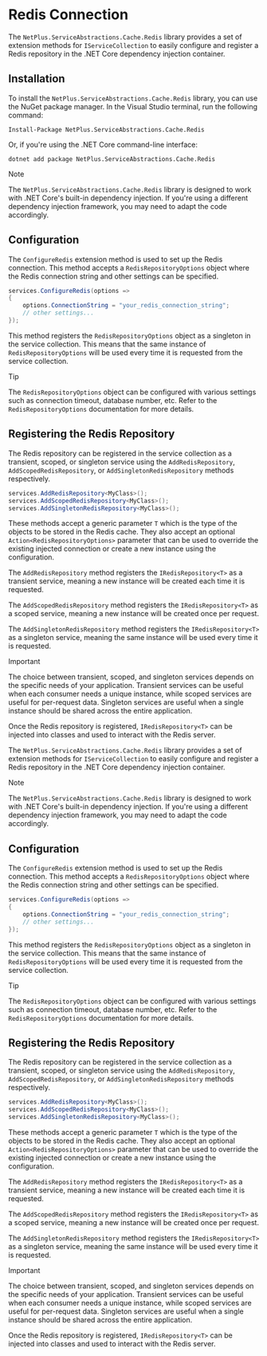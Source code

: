 # Redis Connection

The `NetPlus.ServiceAbstractions.Cache.Redis` library provides a set of extension methods for `IServiceCollection` to easily configure and register a Redis repository in the .NET Core dependency injection container.

## Installation

To install the `NetPlus.ServiceAbstractions.Cache.Redis` library, you can use the NuGet package manager. In the Visual Studio terminal, run the following command:

```shell
Install-Package NetPlus.ServiceAbstractions.Cache.Redis
```

Or, if you're using the .NET Core command-line interface:

```shell
dotnet add package NetPlus.ServiceAbstractions.Cache.Redis
```

> [!NOTE]
> The `NetPlus.ServiceAbstractions.Cache.Redis` library is designed to work with .NET Core's built-in dependency injection. If you're using a different dependency injection framework, you may need to adapt the code accordingly.

## Configuration

The `ConfigureRedis` extension method is used to set up the Redis connection. This method accepts a `RedisRepositoryOptions` object where the Redis connection string and other settings can be specified.

```csharp
services.ConfigureRedis(options =>
{
    options.ConnectionString = "your_redis_connection_string";
    // other settings...
});
```

This method registers the `RedisRepositoryOptions` object as a singleton in the service collection. This means that the same instance of `RedisRepositoryOptions` will be used every time it is requested from the service collection.

> [!TIP]
> The `RedisRepositoryOptions` object can be configured with various settings such as connection timeout, database number, etc. Refer to the `RedisRepositoryOptions` documentation for more details.

## Registering the Redis Repository

The Redis repository can be registered in the service collection as a transient, scoped, or singleton service using the `AddRedisRepository`, `AddScopedRedisRepository`, or `AddSingletonRedisRepository` methods respectively.

```csharp
services.AddRedisRepository<MyClass>();
services.AddScopedRedisRepository<MyClass>();
services.AddSingletonRedisRepository<MyClass>();
```

These methods accept a generic parameter `T` which is the type of the objects to be stored in the Redis cache. They also accept an optional `Action<RedisRepositoryOptions>` parameter that can be used to override the existing injected connection or create a new instance using the configuration.

The `AddRedisRepository` method registers the `IRedisRepository<T>` as a transient service, meaning a new instance will be created each time it is requested.

The `AddScopedRedisRepository` method registers the `IRedisRepository<T>` as a scoped service, meaning a new instance will be created once per request.

The `AddSingletonRedisRepository` method registers the `IRedisRepository<T>` as a singleton service, meaning the same instance will be used every time it is requested.

> [!IMPORTANT]
> The choice between transient, scoped, and singleton services depends on the specific needs of your application. Transient services can be useful when each consumer needs a unique instance, while scoped services are useful for per-request data. Singleton services are useful when a single instance should be shared across the entire application.

Once the Redis repository is registered, `IRedisRepository<T>` can be injected into classes and used to interact with the Redis server.

The `NetPlus.ServiceAbstractions.Cache.Redis` library provides a set of extension methods for `IServiceCollection` to easily configure and register a Redis repository in the .NET Core dependency injection container.

> [!NOTE]
> The `NetPlus.ServiceAbstractions.Cache.Redis` library is designed to work with .NET Core's built-in dependency injection. If you're using a different dependency injection framework, you may need to adapt the code accordingly.

## Configuration

The `ConfigureRedis` extension method is used to set up the Redis connection. This method accepts a `RedisRepositoryOptions` object where the Redis connection string and other settings can be specified.

```csharp
services.ConfigureRedis(options =>
{
    options.ConnectionString = "your_redis_connection_string";
    // other settings...
});
```

This method registers the `RedisRepositoryOptions` object as a singleton in the service collection. This means that the same instance of `RedisRepositoryOptions` will be used every time it is requested from the service collection.

> [!TIP]
> The `RedisRepositoryOptions` object can be configured with various settings such as connection timeout, database number, etc. Refer to the `RedisRepositoryOptions` documentation for more details.

## Registering the Redis Repository

The Redis repository can be registered in the service collection as a transient, scoped, or singleton service using the `AddRedisRepository`, `AddScopedRedisRepository`, or `AddSingletonRedisRepository` methods respectively.

```csharp
services.AddRedisRepository<MyClass>();
services.AddScopedRedisRepository<MyClass>();
services.AddSingletonRedisRepository<MyClass>();
```

These methods accept a generic parameter `T` which is the type of the objects to be stored in the Redis cache. They also accept an optional `Action<RedisRepositoryOptions>` parameter that can be used to override the existing injected connection or create a new instance using the configuration.

The `AddRedisRepository` method registers the `IRedisRepository<T>` as a transient service, meaning a new instance will be created each time it is requested.

The `AddScopedRedisRepository` method registers the `IRedisRepository<T>` as a scoped service, meaning a new instance will be created once per request.

The `AddSingletonRedisRepository` method registers the `IRedisRepository<T>` as a singleton service, meaning the same instance will be used every time it is requested.

> [!IMPORTANT]
> The choice between transient, scoped, and singleton services depends on the specific needs of your application. Transient services can be useful when each consumer needs a unique instance, while scoped services are useful for per-request data. Singleton services are useful when a single instance should be shared across the entire application.

Once the Redis repository is registered, `IRedisRepository<T>` can be injected into classes and used to interact with the Redis server.
